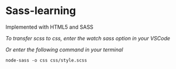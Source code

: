 # Sass-learning
Implemented with HTML5 and SASS

*To transfer scss to css, enter the watch sass option in your VSCode*

*Or enter the following command in your terminal*
```
node-sass -o css css/style.scss
```


